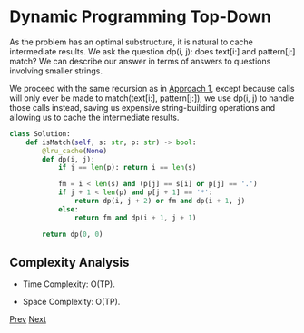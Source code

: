 # Dynamic Programming Top-Down

As the problem has an optimal substructure, it is natural to cache intermediate results. We ask the question dp(i, j): does text[i:] and pattern[j:] match? We can describe our answer in terms of answers to questions involving smaller strings.

We proceed with the same recursion as in [Approach 1](./solution1.md), except because calls will only ever be made to match(text[i:], pattern[j:]), we use dp(i, j) to handle those calls instead, saving us expensive string-building operations and allowing us to cache the intermediate results.

```python
class Solution:
    def isMatch(self, s: str, p: str) -> bool:
        @lru_cache(None)
        def dp(i, j):
            if j == len(p): return i == len(s)

            fm = i < len(s) and (p[j] == s[i] or p[j] == '.')
            if j + 1 < len(p) and p[j + 1] == '*':
                return dp(i, j + 2) or fm and dp(i + 1, j)
            else:
                return fm and dp(i + 1, j + 1)

        return dp(0, 0)
```

## Complexity Analysis

* Time Complexity: O(TP).

* Space Complexity: O(TP).

[Prev](solution1.md) [Next](solution3.md)
